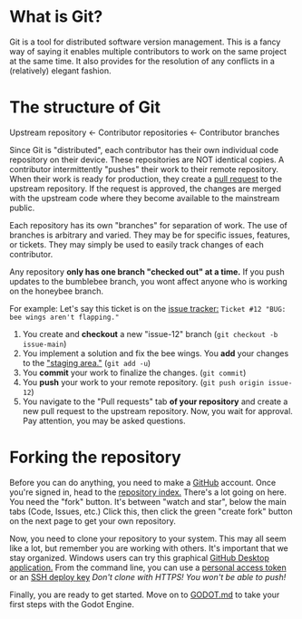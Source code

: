 # What is Git?

Git is a tool for distributed software version management. This is a fancy way of saying it enables multiple contributors to work on the same project at the same time. It also provides for the resolution of any conflicts in a (relatively) elegant fashion. 

# The structure of Git

Upstream repository <- Contributor repositories <- Contributor branches

Since Git is "distributed", each contributor has their own individual code repository on their device. These repositories are NOT identical copies. A contributor intermittently "pushes" their work to their remote repository. When their work is ready for production, they create a [pull request](https://docs.github.com/en/pull-requests/collaborating-with-pull-requests/proposing-changes-to-your-work-with-pull-requests/creating-a-pull-request) to the upstream repository. If the request is approved, the changes are merged with the upstream code where they become available to the mainstream public.

Each repository has its own "branches" for separation of work. The use of branches is arbitrary and varied. They may be for specific issues, features, or tickets. They may simply be used to easily track changes of each contributor. 

Any repository **only has one branch "checked out" at a time.** If you push updates to the bumblebee branch, you wont affect anyone who is working on the honeybee branch. 

For example: Let's say this ticket is on the [issue tracker:](https://docs.github.com/en/issues/tracking-your-work-with-issues)
`Ticket #12 "BUG: bee wings aren't flapping."` 
1. You create and **checkout** a new "issue-12" branch (`git checkout -b issue-main`)
2. You implement a solution and fix the bee wings. You **add** your changes to the ["staging area."](https://git-scm.com/about/staging-area) (`git add -u`)
3. You **commit** your work to finalize the changes. (`git commit`)
4. You **push** your work to your remote repository. (`git push origin issue-12`)
5. You navigate to the "Pull requests" tab **of your repository** and create a new pull request to the upstream repository. Now, you wait for approval. Pay attention, you may be asked questions.

# Forking the repository

Before you can do anything, you need to make a [GitHub](https://github.com) account. Once you're signed in, head to the [repository index.](https://github.com/zorafly/TAGameOff2025/tree/main#) There's a lot going on here. You need the "fork" button. It's between "watch and star", below the main tabs (Code, Issues, etc.) Click this, then click the green "create fork" button on the next page to get your own repository. 

Now, you need to clone your repository to your system. This may all seem like a lot, but remember you are working with others. It's important that we stay organized. Windows users can try this graphical [GitHub Desktop application.](https://desktop.github.com/download/) From the command line, you can use a [personal access token](https://docs.github.com/en/authentication/keeping-your-account-and-data-secure/managing-your-personal-access-tokens#using-a-personal-access-token-on-the-command-line) or an [SSH deploy key](https://docs.github.com/en/authentication/connecting-to-github-with-ssh/managing-deploy-keys) *Don't clone with HTTPS! You won't be able to push!*

Finally, you are ready to get started. Move on to [GODOT.md](https://github.com/zorafly/TAGameOff2025/blob/main/GODOT.md) to take your first steps with the Godot Engine.
